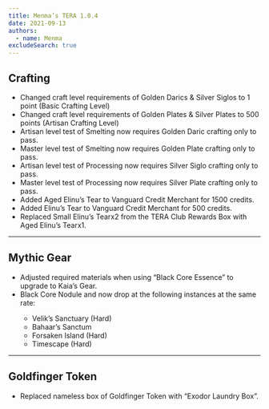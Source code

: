 ```yaml
---
title: Menma’s TERA 1.0.4
date: 2021-09-13
authors:
  - name: Menma
excludeSearch: true
---
```


## Crafting
- Changed craft level requirements of Golden Darics & Silver Siglos to 1 point (Basic Crafting Level)
- Changed craft level requirements of Golden Plates & Silver Plates to 500 points (Artisan Crafting Level)
- Artisan level test of Smelting now requires Golden Daric crafting only to pass.
- Master level test of Smelting now requires Golden Plate crafting only to pass.
- Artisan level test of Processing now requires Silver Siglo crafting only to pass.
- Master level test of Processing now requires Silver Plate crafting only to pass.
- Added Aged Elinu’s Tear to Vanguard Credit Merchant for 1500 credits.
- Added Elinu’s Tear to Vanguard Credit Merchant for 500 credits.
- Replaced Small Elinu’s Tearx2 from the TERA Club Rewards Box with Aged Elinu’s Tearx1.

<hr/>

## Mythic Gear
- Adjusted required materials when using “Black Core Essence” to upgrade to Kaia’s Gear.
- Black Core Nodule and <Black Core Shard> now drop at the following instances at the same rate:
  - Velik’s Sanctuary (Hard)
  - Bahaar’s Sanctum
  - Forsaken Island (Hard)
  - Timescape (Hard)

<hr/>

## Goldfinger Token
- Replaced nameless box of Goldfinger Token with “Exodor Laundry Box”.
